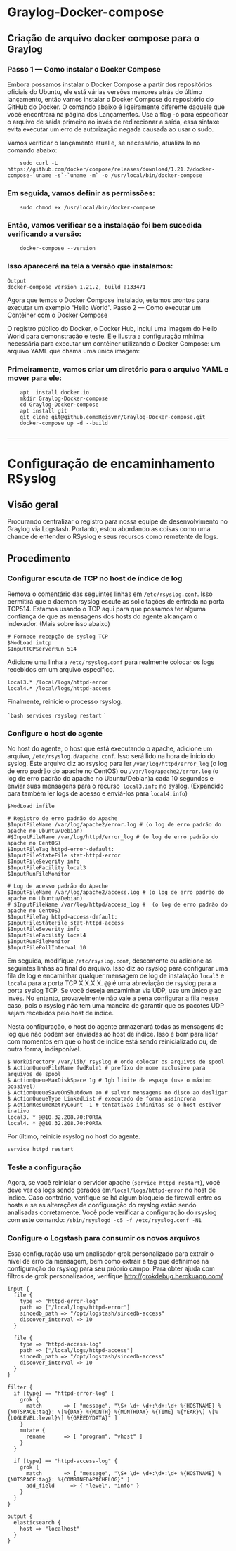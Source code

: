 # Graylog-Docker-compose
Criação de arquivo docker compose para o Graylog
-----

### Passo 1 — Como instalar o Docker Compose

Embora possamos instalar o Docker Compose a partir dos repositórios oficiais do Ubuntu, ele está várias versões menores atrás do último lançamento, então vamos instalar o Docker Compose do repositório do GitHub do Docker. O comando abaixo é ligeiramente diferente daquele que você encontrará na página dos Lançamentos. Use a flag -o para especificar o arquivo de saída primeiro ao invés de redirecionar a saída, essa sintaxe evita executar um erro de autorização negada causada ao usar o sudo.

Vamos verificar o lançamento atual e, se necessário, atualizá lo no comando abaixo:
```
    sudo curl -L https://github.com/docker/compose/releases/download/1.21.2/docker-compose-`uname -s`-`uname -m` -o /usr/local/bin/docker-compose
```
### Em seguida, vamos definir as permissões:
```
    sudo chmod +x /usr/local/bin/docker-compose
```
### Então, vamos verificar se a instalação foi bem sucedida verificando a versão:
```
    docker-compose --version
```
### Isso aparecerá na tela a versão que instalamos:

```
Output
docker-compose version 1.21.2, build a133471
```
Agora que temos o Docker Compose instalado, estamos prontos para executar um exemplo “Hello World”.
Passo 2 — Como executar um Contêiner com o Docker Compose

O registro público do Docker, o Docker Hub, inclui uma imagem do Hello World para demonstração e teste. Ele ilustra a configuração mínima necessária para executar um contêiner utilizando o Docker Compose: um arquivo YAML que chama uma única imagem:

### Primeiramente, vamos criar um diretório para o arquivo YAML e mover para ele:
```
    apt  install docker.io
    mkdir Graylog-Docker-compose
    cd Graylog-Docker-compose
    apt install git 
    git clone git@github.com:Reisvmr/Graylog-Docker-compose.git
    docker-compose up -d --build
    
```
-----------------
# Configuração de encaminhamento RSyslog

## Visão geral
 Procurando centralizar o registro para nossa equipe de desenvolvimento no Graylog via Logstash. 
 Portanto, estou abordando as coisas como uma chance de entender o RSyslog e seus recursos como remetente de logs.

## Procedimento

### Configurar escuta de TCP no host de índice de log

Remova o comentário das seguintes linhas em `/etc/rsyslog.conf`. Isso permitirá que o daemon rsyslog escute as solicitações de entrada na porta TCP514. Estamos usando o TCP aqui para que possamos ter alguma confiança de que as mensagens dos hosts do agente alcançam o indexador. (Mais sobre isso abaixo)

```
# Fornece recepção de syslog TCP
$ModLoad imtcp
$InputTCPServerRun 514
```

Adicione uma linha a `/etc/rsyslog.conf` para realmente colocar os logs recebidos em um arquivo específico.

```
local3.* /local/logs/httpd-error
local4.* /local/logs/httpd-access
```

Finalmente, reinicie o processo rsyslog.

`` `bash
 services rsyslog restart
`` `

### Configure o host do agente

No host do agente, o host que está executando o apache, adicione um arquivo, `/etc/rsyslog.d/apache.conf`. Isso será lido na hora de início do syslog. Este arquivo diz ao rsyslog para ler `/var/log/httpd/error_log` (o log de erro padrão do apache no CentOS) ou `/var/log/apache2/error.log` (o log de erro padrão do apache no Ubuntu/Debian)a cada 10 segundos e enviar suas mensagens para o recurso` local3.info` no syslog. (Expandido para também ler logs de acesso e enviá-los para `local4.info`)


```
$ModLoad imfile

# Registro de erro padrão do Apache
$InputFileName /var/log/apache2/error.log # (o log de erro padrão do apache no Ubuntu/Debian)
#$InputFileName /var/log/httpd/error_log # (o log de erro padrão do apache no CentOS)
$InputFileTag httpd-error-default:
$InputFileStateFile stat-httpd-error
$InputFileSeverity info
$InputFileFacility local3
$InputRunFileMonitor

# Log de acesso padrão do Apache
$InputFileName /var/log/apache2/access.log # (o log de erro padrão do apache no Ubuntu/Debian)
# $InputFileName /var/log/httpd/access_log #  (o log de erro padrão do apache no CentOS)
$InputFileTag httpd-access-default:
$InputFileStateFile stat-httpd-access
$InputFileSeverity info
$InputFileFacility local4
$InputRunFileMonitor
$InputFilePollInterval 10

```

Em seguida, modifique `/etc/rsyslog.conf`, descomente ou adicione as seguintes linhas ao final do arquivo. Isso diz ao rsyslog para configurar uma fila de log e encaminhar qualquer mensagem de log de instalação `local3` e` local4` para a porta TCP X.X.X.X. `@@` é uma abreviação de rsyslog para a porta syslog TCP. Se você deseja encaminhar via UDP, use um único `@` ao invés. No entanto, provavelmente não vale a pena configurar a fila nesse caso, pois o rsyslog não tem uma maneira de garantir que os pacotes UDP sejam recebidos pelo host de índice.

Nesta configuração, o host do agente armazenará todas as mensagens de log que não podem ser enviadas ao host de índice. Isso é bom para lidar com momentos em que o host de índice está sendo reinicializado ou, de outra forma, indisponível.

```
$ WorkDirectory /var/lib/ rsyslog # onde colocar os arquivos de spool
$ ActionQueueFileName fwdRule1 # prefixo de nome exclusivo para arquivos de spool
$ ActionQueueMaxDiskSpace 1g # 1gb limite de espaço (use o máximo possível)
$ ActionQueueSaveOnShutdown ao # salvar mensagens no disco ao desligar
$ ActionQueueType LinkedList # executado de forma assíncrona
$ ActionResumeRetryCount -1 # tentativas infinitas se o host estiver inativo
local3. * @@10.32.208.70:PORTA
local4. * @@10.32.208.70:PORTA
```
Por último, reinicie rsyslog no host do agente.

```bash
service httpd restart
```
### Teste a configuração

Agora, se você reiniciar o servidor apache (`service httpd restart`), você deve ver os logs sendo gerados em`/local/logs/httpd-error` no host de índice. Caso contrário, verifique se há algum bloqueio de firewall entre os hosts e se as alterações de configuração do rsyslog estão sendo analisadas corretamente. Você pode verificar a configuração do rsyslog com este comando: `/sbin/rsyslogd -c5 -f /etc/rsyslog.conf -N1`

### Configure o Logstash para consumir os novos arquivos

Essa configuração usa um analisador grok personalizado para extrair o nível de erro da mensagem, bem como extrair a tag que definimos na configuração do rsyslog para seu próprio campo. Para obter ajuda com filtros de grok personalizados, verifique http://grokdebug.herokuapp.com/

```
input {
  file {
    type => "httpd-error-log"
    path => ["/local/logs/httpd-error"]
    sincedb_path => "/opt/logstash/sincedb-access"
    discover_interval => 10
  }

  file {
    type => "httpd-access-log"
    path => ["/local/logs/httpd-access"]
    sincedb_path => "/opt/logstash/sincedb-access"
    discover_interval => 10
  }
}

filter {
  if [type] == "httpd-error-log" {
    grok {
      match       => [ "message", "\S+ \d+ \d+:\d+:\d+ %{HOSTNAME} %{NOTSPACE:tag}: \[%{DAY} %{MONTH} %{MONTHDAY} %{TIME} %{YEAR}\] \[%{LOGLEVEL:level}\] %{GREEDYDATA}" ]
    }
    mutate {
      rename      => [ "program", "vhost" ]
    }
  }

  if [type] == "httpd-access-log" {
    grok {
      match       => [ "message", "\S+ \d+ \d+:\d+:\d+ %{HOSTNAME} %{NOTSPACE:tag}: %{COMBINEDAPACHELOG}" ]
      add_field		=> { "level", "info" }
    }
  }
}

output {
  elasticsearch {
    host => "localhost"
  }
}

```
